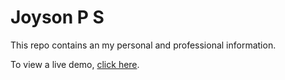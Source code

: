 # Joyson P S

This repo contains an my personal and professional information.

To view a live demo, [click here](https://joysonjson.github.io/joysonjson/).

